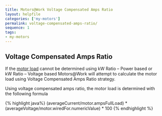 ```yaml
---
title: Motors@Work Voltage Compensated Amps Ratio
layout: helpfile
categories: ['my-motors']
permalink: voltage-compensated-amps-ratio/
sequence: 1
tags:
- my-motors
---
```

## Voltage Compensated Amps Ratio

If the [motor load](/motor-load) cannot be determined using kW Ratio – Power based or
kW Ratio – Voltage based Motors@Work will attempt to calculate the motor load
using Voltage Compensated Amps Ratio strategy.

Using voltage compensated amps ratio, the motor load is determined with the following
formula

{% highlight java%}
(averageCurrent/motor.ampsFullLoad) * (averageVoltage/motor.wiredFor.numericValue) * 100
{% endhighlight %}
